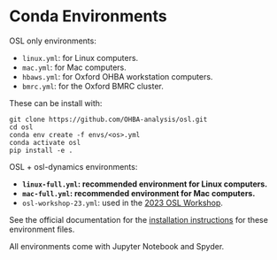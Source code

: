 # Conda Environments

OSL only environments:

- `linux.yml`: for Linux computers.
- `mac.yml`: for Mac computers.
- `hbaws.yml`: for Oxford OHBA workstation computers.
- `bmrc.yml`: for the Oxford BMRC cluster.

These can be install with:
```
git clone https://github.com/OHBA-analysis/osl.git
cd osl
conda env create -f envs/<os>.yml
conda activate osl
pip install -e .
```

OSL + osl-dynamics environments:

- **`linux-full.yml`: recommended environment for Linux computers.**
- **`mac-full.yml`: recommended environment for Mac computers.**
- `osl-workshop-23.yml`: used in the [2023 OSL Workshop](https://osf.io/zxb6c/).

See the official documentation for the [installation instructions](https://osl.readthedocs.io/en/latest/install.html) for these environment files.

All environments come with Jupyter Notebook and Spyder.
